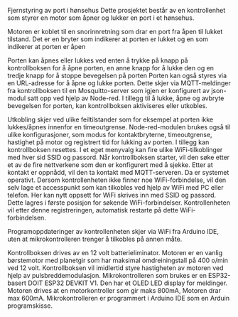 Fjernstyring av port i hønsehus
Dette prosjektet består av en kontrollenhet som styrer en motor som åpner og lukker en port i et hønsehus.

Motoren er koblet til en snorinnretning som drar en port fra åpen til lukket tilstand. Det er en bryter som indikerer at porten er lukket og en som indikerer at porten er åpen

Porten kan åpnes eller lukkes ved enten å trykke på knapp på kontrollboksen for å åpne porten, en anne knapp for å lukke den og en tredje knapp for å stoppe bevegelsen på porten Porten kan også styres via en URL-adresse for å åpne og lukke porten. Dette skjer via MQTT-meldinger fra kontrollboksen til en Mosquitto-server som igjen er konfigurert av json-modul satt opp ved hjelp av Node-red. I tillegg til å lukke, åpne og avbryte bevegelsen for porten, kan kontrollboksen aktiviseres eller utkobles.

Utkobling skjer ved ulike feiltilstander som for eksempel at porten ikke lukkes/åpnes innenfor en timeoutgrense. Node-red-modulen brukes også til ulike konfigurasjoner, som modus for kontaktbryterne, timeoutgrense, hastighet på motor og registrert tid for lukking av porten. I tillegg kan kontrollboksen resettes. I et eget menyvalg kan fire ulike WiFi-tilkoblinger med hver sid SSID og passord. Når kontrollboksen starter, vil den søke etter et av de fire nettverkene som den er konfigurert med å sjekke. Etter at kontakt er oppnådd, vil den ta kontakt med MQTT-serveren. Da er systemet operativt. Dersom kontrollenheten ikke finner noe WiFi-forbindelse, vil den selv lage et accesspunkt som kan tilkobles ved hjelp av WiFi med PC eller telefon. Her kan nytt oppsett for WiFi skrives inn med SSID og passord. Dette lagres i første posisjon for søkende WiFi-forbindelser. Kontrollenheten vil etter denne registreringen, automatisk restarte på dette WiFi-forbindelsen.

Programoppdateringer av kontrollenheten skjer via WiFi fra Arduino IDE, uten at mikrokontrolleren trenger å tilkobles på annen måte.

Kontrollboksen drives av en 12 volt batterieliminator. Motoren er en vanlig børstemotor med planetgir som har maksimal omdreiningstall på 400 o/min ved 12 volt. Kontrollboksen vil imidlertid styre hastigheten av motoren ved hjelp av pulsbreddemodulasjon. Mikrokontrolleren som brukes er en ESP32-basert DOIT ESP32 DEVKIT V1. Den har et OLED LED display for meldinger. Motoren drives at en motorkontroller som gir maks 800mA, Motoren drar max 600mA. Mikrokontrolleren er programmert i Arduino IDE som en Arduin programskisse.
